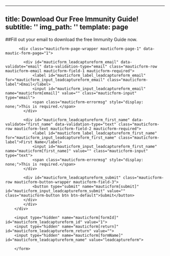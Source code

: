<script type="text/javascript">
    /** This section is only needed once per page if manually copying **/
    if (typeof MauticSDKLoaded == 'undefined') {
        var MauticSDKLoaded = true;
        var head            = document.getElementsByTagName('head')[0];
        var script          = document.createElement('script');
        script.type         = 'text/javascript';
        script.src          = 'https://marketing.kickback.live/media/js/mautic-form.js';
        script.onload       = function() {
            MauticSDK.onLoad();
        };
        head.appendChild(script);
        var MauticDomain = 'https://marketing.kickback.live';
        var MauticLang   = {
            'submittingMessage': "Please wait..."
        }
    }else if (typeof MauticSDK != 'undefined') {
        MauticSDK.onLoad();
    }
</script>

---
title: Download Our Free Immunity Guide!
subtitle: ''
img_path: ''
template: page
---
##Fill out your email to download the free Immunity Guide now.

<div id="mauticform_wrapper_leadcaptureform" class="mauticform_wrapper">
    <form autocomplete="false" role="form" method="post" action="https://marketing.kickback.live/form/submit?formId=1" id="mauticform_leadcaptureform" data-mautic-form="leadcaptureform" enctype="multipart/form-data">
        <div class="mauticform-error" id="mauticform_leadcaptureform_error"></div>
        <div class="mauticform-message" id="mauticform_leadcaptureform_message"></div>
        <div class="mauticform-innerform">

            
          <div class="mauticform-page-wrapper mauticform-page-1" data-mautic-form-page="1">

            <div id="mauticform_leadcaptureform_email" data-validate="email" data-validation-type="email" class="mauticform-row mauticform-email mauticform-field-1 mauticform-required">
                <label id="mauticform_label_leadcaptureform_email" for="mauticform_input_leadcaptureform_email" class="mauticform-label">Email</label>
                <input id="mauticform_input_leadcaptureform_email" name="mauticform[email]" value="" class="mauticform-input" type="email">
                <span class="mauticform-errormsg" style="display: none;">This is required.</span>
            </div>

            <div id="mauticform_leadcaptureform_first_name" data-validate="first_name" data-validation-type="text" class="mauticform-row mauticform-text mauticform-field-2 mauticform-required">
                <label id="mauticform_label_leadcaptureform_first_name" for="mauticform_input_leadcaptureform_first_name" class="mauticform-label">First Name</label>
                <input id="mauticform_input_leadcaptureform_first_name" name="mauticform[first_name]" value="" class="mauticform-input" type="text">
                <span class="mauticform-errormsg" style="display: none;">This is required.</span>
            </div>

            <div id="mauticform_leadcaptureform_submit" class="mauticform-row mauticform-button-wrapper mauticform-field-3">
                <button type="submit" name="mauticform[submit]" id="mauticform_input_leadcaptureform_submit" value="" class="mauticform-button btn btn-default">Submit</button>
            </div>
            </div>
        </div>

        <input type="hidden" name="mauticform[formId]" id="mauticform_leadcaptureform_id" value="1">
        <input type="hidden" name="mauticform[return]" id="mauticform_leadcaptureform_return" value="">
        <input type="hidden" name="mauticform[formName]" id="mauticform_leadcaptureform_name" value="leadcaptureform">

        </form>
</div>
